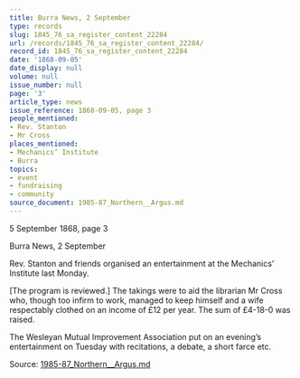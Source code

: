 ```yaml
---
title: Burra News, 2 September
type: records
slug: 1845_76_sa_register_content_22284
url: /records/1845_76_sa_register_content_22284/
record_id: 1845_76_sa_register_content_22284
date: '1868-09-05'
date_display: null
volume: null
issue_number: null
page: '3'
article_type: news
issue_reference: 1868-09-05, page 3
people_mentioned:
- Rev. Stanton
- Mr Cross
places_mentioned:
- Mechanics’ Institute
- Burra
topics:
- event
- fundraising
- community
source_document: 1985-87_Northern__Argus.md
---
```


5 September 1868, page 3

Burra News, 2 September

Rev. Stanton and friends organised an entertainment at the Mechanics’ Institute last Monday.

[The program is reviewed.]  The takings were to aid the librarian Mr Cross who, though too infirm to work, managed to keep himself and a wife respectably clothed on an income of £12 per year.  The sum of £4-18-0 was raised.

The Wesleyan Mutual Improvement Association put on an evening’s entertainment on Tuesday with recitations, a debate, a short farce etc.

Source: [1985-87_Northern__Argus.md](/downloads/markdown/1985-87_Northern__Argus.md)

